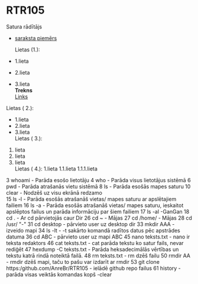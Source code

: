 # RTR105
Satura rādītājs  
- [saraksta piemērs]()  
  
  
    Lietas (1.):
- 1.lieta
- 2.lieta
- 3.lieta  
**Trekns**  
[Links](https://github.com/AnreBr)  

Lietas ( 2.):
* 1.lieta
* 2.lieta
* 3.lieta  
Lietas ( 3.):
 1. lieta
 2. lieta
 3. lieta  
Lietas ( 4.):
1.lieta
 1.1.lieta
   1.1.1.lieta
   
   3  whoami -  Parāda esošo lietotāju
    4  who    - Parāda visus lietotājus sistēmā
    6  pwd    - Parāda atrašanās vietu sistēmā
    8  ls     - Parāda esošās mapes saturu
   10  clear  - Nodzēš uz visu ekrānā redzamo  
   15  ls -l  - Parāda esošās atrašanāš vietas/ mapes saturu ar apslētajiem failiem
   16  ls -a  - Parāda esošās atrašanāš vietas/ mapes saturu, ieskaitot apslēptos failus
   un parāda informāciju par šiem failiem
   17  ls -al -GanGan
   18  cd .   - Ar cd pārvietojās caur Dir
   26  cd ~   - Mājas
   27  cd /home/ - Mājas
   28  cd /usr/   "-"
   31  cd desktop  - pārvieto user uz desktop dir
   33  mkdir AAA   - izveido mapi
   34  ls -lt      - -t sakārto komandā radītos datus pēc apstrādes datuma
   36  cd ABC      - pārvieto user uz mapi ABC
   45  nano teksts.txt  - nano ir teksta redaktors
   46  cat teksts.txt   - cat parāda tekstu ko satur fails, nevar rediģēt
   47  hexdump -C teksts.txt - Parāda heksadecimālās vērtības un tekstu katrā rindā noteiktā failā.
   48  rm teksts.txt  - rm dzēš failu
   50  rmdir AA       - rmdir dzēš mapi, taču to pašu var izdarīt ar rmdir
   53  git clone https:/github.com/AnreBr/RTR105 - ielādē github repo failus
   61  history      - parāda visas veiktās komandas kopš  -clear
  
